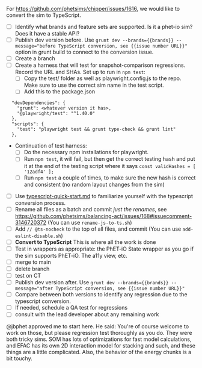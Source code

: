 For https://github.com/phetsims/chipper/issues/1616, we would like to convert the sim to TypeScript.

- [ ] Identify what brands and feature sets are supported. Is it a phet-io sim? Does it have a stable API?
- [ ] Publish dev version before. Use `grunt dev --brands={{brands}} --message="before TypeScript conversion, see {{issue number URL}}"` option in grunt build to connect to the conversion issue.
- [ ] Create a branch
- [ ] Create a harness that will test for snapshot-comparison regressions. Record the URL and SHAs. Set up to run in `npm test`:
  - [ ] Copy the test/ folder as well as playwright.config.js to the repo. Make sure to use the correct sim name in the test script.
  - [ ] Add this to the package.json
```
  "devDependencies": {
    "grunt": <whatever version it has>,
    "@playwright/test": "^1.40.0"
  },
  "scripts": {
    "test": "playwright test && grunt type-check && grunt lint"
  },
```
- Continuation of test harness:
  - [ ] Do the necessary npm installations for playwright.
  - [ ] Run `npm test`, it will fail, but then get the correct testing hash and put it at the end of the testing script where it says `const validHashes = [ '12adf4' ];`
  - [ ] Run `npm test` a couple of times, to make sure the new hash is correct and consistent (no random layout changes from the sim)
- [ ] Use [typescript-quick-start.md](https://github.com/phetsims/phet-info/blob/cdee426ece5ea24fff45d92194ce9638b8cf1bb0/doc/typescript-quick-start.md) to familiarize yourself with the typescript conversion process.
- [ ] Rename all files as a batch and commit *just the renames*, see https://github.com/phetsims/balancing-act/issues/168#issuecomment-3146720372 (You can use `rename-js-to-ts.sh`)
- [ ] Add `// @ts-nocheck` to the top of all files, and commit (You can use `add-eslint-disable.sh`)
- [ ] **Convert to TypeScript** This is where all the work is done
- [ ] Test in wrappers as appropriate: the PhET-iO State wrapper as you go if the sim supports PhET-iO. The a11y view, etc.
- [ ] merge to main
- [ ] delete branch
- [ ] test on CT
- [ ] Publish dev version after. Use `grunt dev --brands={{brands}} --message="after TypeScript conversion, see {{issue number URL}}"`
- [ ] Compare between both versions to identify any regression due to the typescript conversion.
- [ ] If needed, schedule a QA test for regressions
- [ ] consult with the lead developer about any remaining work

@jbphet approved me to start here. He said: You're of course welcome to work on those, but please regression test thoroughly as you do.  They were both tricky sims.  SOM has lots of optimizations for fast model calculations, and EFAC has its own 2D interaction model for stacking and such, and these things are a little complicated.  Also, the behavior of the energy chunks is a bit touchy.
